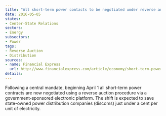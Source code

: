 ```yaml
---
title: "All short-term power contacts to be negotiated under reverse auction guidelines"
date: 2016-05-05
states:
- Center-State Relations
sectors:
- Energy
subsectors:
- Power
tags:
- Reverse Auction
- Distribution
sources:
- name: Financial Express
  url: http://www.financialexpress.com/article/economy/short-term-power-to-be-cheaper-by-13-per-cent-under-reverse-e-auction-icra/243577/
details:
---
```


Following a central mandate, beginning April 1 all short-term power contracts are now negotiated using a reverse auction procedure via a government-sponsored electronic platform. The shift is expected to save state-owned power distribution companies (discoms) just under a cent per unit of electricity.
